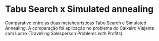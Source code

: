 # Tabu Search x Simulated annealing

Comparativo entre as duas metaheurísticas Tabu Search e Simulated Annealing. A comparação foi aplicação no problema do Caixeiro Viajante com Lucro (Travelling Salesperson Problems with Profits).

